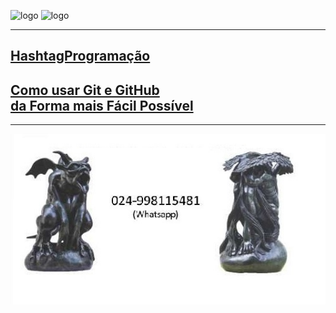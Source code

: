 ![logo](https://yt3.ggpht.com/n5GUY-L5kuEeNCdK5g0FiVbhoAHQJxAI-3xxvPIm1Qb2zjfRHrqNp6dakUwKGZUfBiyBrWqJPW4=s48-c-k-c0x00ffffff-no-rj) ![logo](https://encrypted-tbn0.gstatic.com/images?q=tbn:ANd9GcSmsqyNjc9Z1KDnY5G23_Z8O78CUcC7cLaw2g&s)
***
## [HashtagProgramação](https://www.youtube.com/@HashtagProgramacao)          
## [Como usar Git e GitHub <br> da Forma mais Fácil Possível](https://www.youtube.com/watch?v=EGmzAs1G0z0)
***
![imagem do repositório remoto](https://github.com/HumbertoEliaSoares01/HashtagProgramacao/blob/main/Apresenta%C3%A7%C3%A3o%20Novo.jpg)
